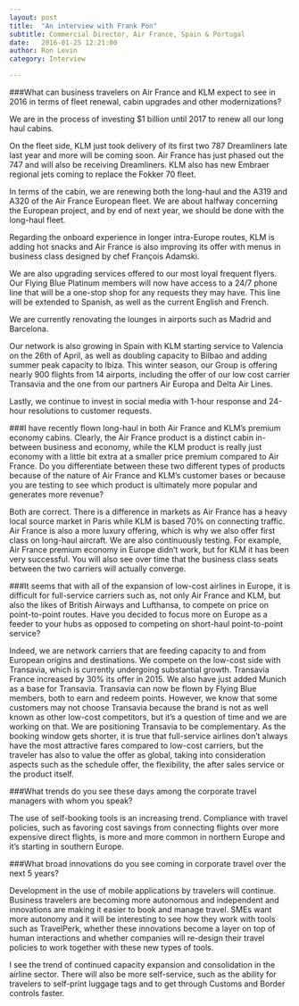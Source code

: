 ```yaml
---
layout: post
title:  "An interview with Frank Pon"
subtitle: Commercial Director, Air France, Spain & Portugal
date:   2016-01-25 12:21:00
author: Ron Levin
category: Interview

---
```


###What can business travelers on Air France and KLM expect to see in 2016 in terms of fleet renewal, cabin upgrades and other modernizations?

We are in the process of investing $1 billion until 2017 to renew all our long haul cabins. 

On the fleet side, KLM just took delivery of its first two 787 Dreamliners late last year and more will be coming soon.  Air France has just phased out the 747 and will also be receiving Dreamliners.  KLM also has new Embraer regional jets coming to replace the Fokker 70 fleet.

In terms of the cabin, we are renewing both the long-haul and the A319 and A320 of the Air France European fleet.  We are about halfway concerning the European project, and by end of next year, we should be done with the long-haul fleet.

Regarding the onboard experience in longer intra-Europe routes, KLM is adding hot snacks and Air France is also improving its offer with menus in business class designed by chef François Adamski.

We are also upgrading services offered to our most loyal frequent flyers.  Our Flying Blue Platinum members will now have access to a 24/7 phone line that will be a one-stop shop for any requests they may have.  This line will be extended to Spanish, as well as the current English and French.

We are currently renovating the lounges in airports such as Madrid and Barcelona. 

Our network is also growing in Spain with KLM starting service to Valencia on the 26th of April, as well as doubling capacity to Bilbao and adding summer peak capacity to Ibiza. This winter season, our Group is offering nearly 900 flights from 14 airports, including the offer of our low cost carrier Transavia and the one from our partners Air Europa and Delta Air Lines.

Lastly, we continue to invest in social media with 1-hour response and 24-hour resolutions to customer requests.

###I have recently flown long-haul in both Air France and KLM’s premium economy cabins.  Clearly, the Air France product is a distinct cabin in-between business and economy, while the KLM product is really just economy with a little bit extra at a smaller price premium compared to Air France.  Do you differentiate between these two different types of products because of the nature of Air France and KLM’s customer bases or because you are testing to see which product is ultimately more popular and generates more revenue?

Both are correct. There is a difference in markets as Air France has a heavy local source market in Paris while KLM is based 70% on connecting traffic.  Air France is also a more luxury offering, which is why we also offer first class on long-haul aircraft.   We are also continuously testing.  For example, Air France premium economy in Europe didn’t work, but for KLM it has been very successful.  You will also see over time that the business class seats between the two carriers will actually converge.


###It seems that with all of the expansion of low-cost airlines in Europe, it is difficult for full-service carriers such as, not only Air France and KLM, but also the likes of British Airways and Lufthansa, to compete on price on point-to-point routes.  Have you decided to focus more on Europe as a feeder to your hubs as opposed to competing on short-haul point-to-point service?

Indeed, we are network carriers that are feeding capacity to and from European origins and destinations.  We compete on the low-cost side with Transavia, which is currently undergoing substantial growth.  Transavia France increased by 30% its offer in 2015.  We also have just added Munich as a base for Transavia.  Transavia can now be flown by Flying Blue members, both to earn and redeem points.  However, we know that some customers may not choose Transavia because the brand is not as well known as other low-cost competitors, but it’s a question of time and we are working on that.  We are positioning Transavia to be complementary.  As the booking window gets shorter, it is true that full-service airlines don’t always have the most attractive fares compared to low-cost carriers, but the traveler has also to value the offer as global, taking into consideration aspects such as the schedule offer, the flexibility, the after sales service or the product itself. 


###What trends do you see these days among the corporate travel managers with whom you speak?

The use of self-booking tools is an increasing trend.  Compliance with travel policies, such as favoring cost savings from connecting flights over more expensive direct flights, is more and more common in northern Europe and it’s starting in southern Europe.


###What broad innovations do you see coming in corporate travel over the next 5 years?

Development in the use of mobile applications by travelers will continue.  Business travelers are becoming more autonomous and independent and innovations are making it easier to book and manage travel.  SMEs want more autonomy and it will be interesting to see how they work with tools such as TravelPerk, whether these innovations become a layer on top of human interactions and whether companies will re-design their travel policies to work together with these new types of tools.  

I see the trend of continued capacity expansion and consolidation in the airline sector.  There will also be more self-service, such as the ability for travelers to self-print luggage tags and to get through Customs and Border controls faster.
